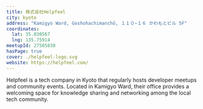 ```yaml
---
title: 株式会社Helpfeel
city: kyoto
address: "Kamigyo Ward, Goshohachimanchō, １１０−１６ かわもとビル 5F"
coordinates:
  lat: 35.030567
  lng: 135.75914
meetupId: 27585838
hasPage: true
cover: ./helpfeel-logo.svg
website: https://helpfeel.com/
---
```


Helpfeel is a tech company in Kyoto that regularly hosts developer meetups and community events. Located in Kamigyo Ward, their office provides a welcoming space for knowledge sharing and networking among the local tech community.
